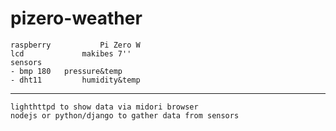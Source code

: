 # pizero-weather
```
raspberry			Pi Zero W
lcd				makibes 7''
sensors			
- bmp 180 	pressure&temp
- dht11 		humidity&temp
```
-------
```
lighthttpd to show data via midori browser
nodejs or python/django to gather data from sensors
```

